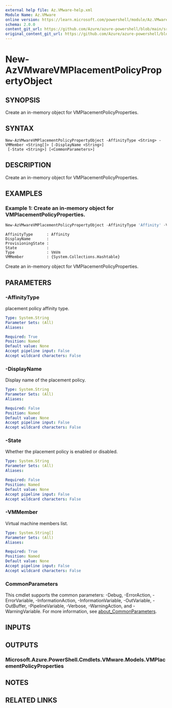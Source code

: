 ```yaml
---
external help file: Az.VMware-help.xml
Module Name: Az.VMware
online version: https://learn.microsoft.com/powershell/module/Az.VMware/new-azvmwarevmplacementpolicypropertyobject
schema: 2.0.0
content_git_url: https://github.com/Azure/azure-powershell/blob/main/src/VMware/VMware/help/New-AzVMwareVMPlacementPolicyPropertyObject.md
original_content_git_url: https://github.com/Azure/azure-powershell/blob/main/src/VMware/VMware/help/New-AzVMwareVMPlacementPolicyPropertyObject.md
---
```


# New-AzVMwareVMPlacementPolicyPropertyObject

## SYNOPSIS
Create an in-memory object for VMPlacementPolicyProperties.

## SYNTAX

```
New-AzVMwareVMPlacementPolicyPropertyObject -AffinityType <String> -VMMember <String[]> [-DisplayName <String>]
 [-State <String>] [<CommonParameters>]
```

## DESCRIPTION
Create an in-memory object for VMPlacementPolicyProperties.

## EXAMPLES

### Example 1: Create an in-memory object for VMPlacementPolicyProperties.
```powershell
New-AzVMwareVMPlacementPolicyPropertyObject -AffinityType 'Affinity' -VMMember @{"test"="test"}
```

```output
AffinityType      : Affinity
DisplayName       : 
ProvisioningState : 
State             : 
Type              : VmVm
VMMember          : {System.Collections.Hashtable}
```

Create an in-memory object for VMPlacementPolicyProperties.

## PARAMETERS

### -AffinityType
placement policy affinity type.

```yaml
Type: System.String
Parameter Sets: (All)
Aliases:

Required: True
Position: Named
Default value: None
Accept pipeline input: False
Accept wildcard characters: False
```

### -DisplayName
Display name of the placement policy.

```yaml
Type: System.String
Parameter Sets: (All)
Aliases:

Required: False
Position: Named
Default value: None
Accept pipeline input: False
Accept wildcard characters: False
```

### -State
Whether the placement policy is enabled or disabled.

```yaml
Type: System.String
Parameter Sets: (All)
Aliases:

Required: False
Position: Named
Default value: None
Accept pipeline input: False
Accept wildcard characters: False
```

### -VMMember
Virtual machine members list.

```yaml
Type: System.String[]
Parameter Sets: (All)
Aliases:

Required: True
Position: Named
Default value: None
Accept pipeline input: False
Accept wildcard characters: False
```

### CommonParameters
This cmdlet supports the common parameters: -Debug, -ErrorAction, -ErrorVariable, -InformationAction, -InformationVariable, -OutVariable, -OutBuffer, -PipelineVariable, -Verbose, -WarningAction, and -WarningVariable. For more information, see [about_CommonParameters](http://go.microsoft.com/fwlink/?LinkID=113216).

## INPUTS

## OUTPUTS

### Microsoft.Azure.PowerShell.Cmdlets.VMware.Models.VMPlacementPolicyProperties

## NOTES

## RELATED LINKS

